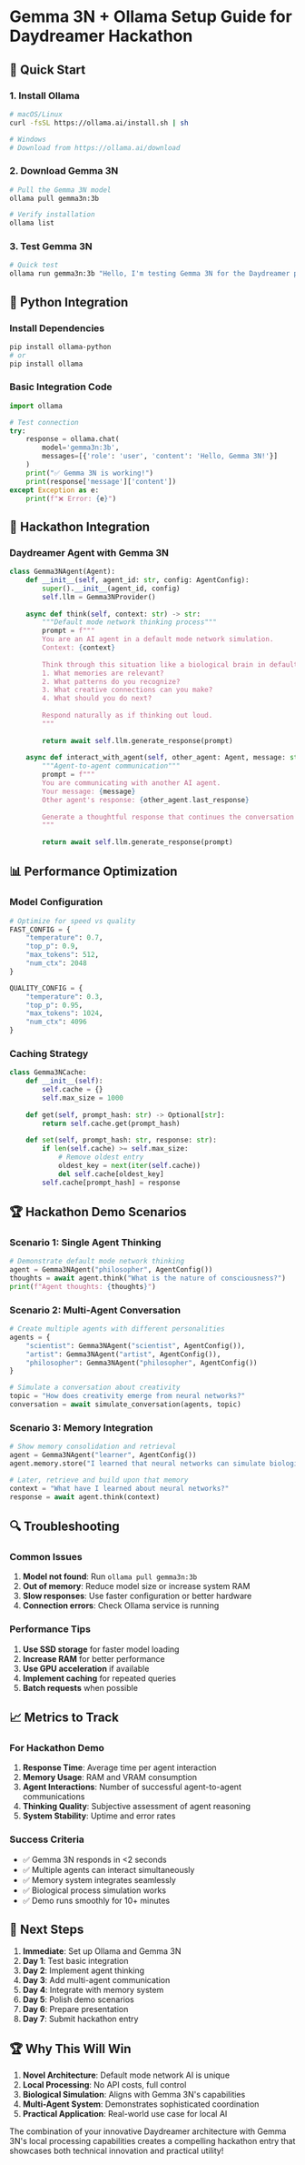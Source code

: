 # Gemma 3N + Ollama Setup Guide for Daydreamer Hackathon

## 🚀 Quick Start

### 1. Install Ollama
```bash
# macOS/Linux
curl -fsSL https://ollama.ai/install.sh | sh

# Windows
# Download from https://ollama.ai/download
```

### 2. Download Gemma 3N
```bash
# Pull the Gemma 3N model
ollama pull gemma3n:3b

# Verify installation
ollama list
```

### 3. Test Gemma 3N
```bash
# Quick test
ollama run gemma3n:3b "Hello, I'm testing Gemma 3N for the Daydreamer project"
```

## 🔧 Python Integration

### Install Dependencies
```bash
pip install ollama-python
# or
pip install ollama
```

### Basic Integration Code
```python
import ollama

# Test connection
try:
    response = ollama.chat(
        model='gemma3n:3b',
        messages=[{'role': 'user', 'content': 'Hello, Gemma 3N!'}]
    )
    print("✅ Gemma 3N is working!")
    print(response['message']['content'])
except Exception as e:
    print(f"❌ Error: {e}")
```

## 🎯 Hackathon Integration

### Daydreamer Agent with Gemma 3N
```python
class Gemma3NAgent(Agent):
    def __init__(self, agent_id: str, config: AgentConfig):
        super().__init__(agent_id, config)
        self.llm = Gemma3NProvider()
    
    async def think(self, context: str) -> str:
        """Default mode network thinking process"""
        prompt = f"""
        You are an AI agent in a default mode network simulation.
        Context: {context}
        
        Think through this situation like a biological brain in default mode:
        1. What memories are relevant?
        2. What patterns do you recognize?
        3. What creative connections can you make?
        4. What should you do next?
        
        Respond naturally as if thinking out loud.
        """
        
        return await self.llm.generate_response(prompt)
    
    async def interact_with_agent(self, other_agent: Agent, message: str) -> str:
        """Agent-to-agent communication"""
        prompt = f"""
        You are communicating with another AI agent.
        Your message: {message}
        Other agent's response: {other_agent.last_response}
        
        Generate a thoughtful response that continues the conversation naturally.
        """
        
        return await self.llm.generate_response(prompt)
```

## 📊 Performance Optimization

### Model Configuration
```python
# Optimize for speed vs quality
FAST_CONFIG = {
    "temperature": 0.7,
    "top_p": 0.9,
    "max_tokens": 512,
    "num_ctx": 2048
}

QUALITY_CONFIG = {
    "temperature": 0.3,
    "top_p": 0.95,
    "max_tokens": 1024,
    "num_ctx": 4096
}
```

### Caching Strategy
```python
class Gemma3NCache:
    def __init__(self):
        self.cache = {}
        self.max_size = 1000
    
    def get(self, prompt_hash: str) -> Optional[str]:
        return self.cache.get(prompt_hash)
    
    def set(self, prompt_hash: str, response: str):
        if len(self.cache) >= self.max_size:
            # Remove oldest entry
            oldest_key = next(iter(self.cache))
            del self.cache[oldest_key]
        self.cache[prompt_hash] = response
```

## 🏆 Hackathon Demo Scenarios

### Scenario 1: Single Agent Thinking
```python
# Demonstrate default mode network thinking
agent = Gemma3NAgent("philosopher", AgentConfig())
thoughts = await agent.think("What is the nature of consciousness?")
print(f"Agent thoughts: {thoughts}")
```

### Scenario 2: Multi-Agent Conversation
```python
# Create multiple agents with different personalities
agents = {
    "scientist": Gemma3NAgent("scientist", AgentConfig()),
    "artist": Gemma3NAgent("artist", AgentConfig()),
    "philosopher": Gemma3NAgent("philosopher", AgentConfig())
}

# Simulate a conversation about creativity
topic = "How does creativity emerge from neural networks?"
conversation = await simulate_conversation(agents, topic)
```

### Scenario 3: Memory Integration
```python
# Show memory consolidation and retrieval
agent = Gemma3NAgent("learner", AgentConfig())
agent.memory.store("I learned that neural networks can simulate biological processes")

# Later, retrieve and build upon that memory
context = "What have I learned about neural networks?"
response = await agent.think(context)
```

## 🔍 Troubleshooting

### Common Issues
1. **Model not found**: Run `ollama pull gemma3n:3b`
2. **Out of memory**: Reduce model size or increase system RAM
3. **Slow responses**: Use faster configuration or better hardware
4. **Connection errors**: Check Ollama service is running

### Performance Tips
1. **Use SSD storage** for faster model loading
2. **Increase RAM** for better performance
3. **Use GPU acceleration** if available
4. **Implement caching** for repeated queries
5. **Batch requests** when possible

## 📈 Metrics to Track

### For Hackathon Demo
1. **Response Time**: Average time per agent interaction
2. **Memory Usage**: RAM and VRAM consumption
3. **Agent Interactions**: Number of successful agent-to-agent communications
4. **Thinking Quality**: Subjective assessment of agent reasoning
5. **System Stability**: Uptime and error rates

### Success Criteria
- ✅ Gemma 3N responds in <2 seconds
- ✅ Multiple agents can interact simultaneously
- ✅ Memory system integrates seamlessly
- ✅ Biological process simulation works
- ✅ Demo runs smoothly for 10+ minutes

## 🎯 Next Steps

1. **Immediate**: Set up Ollama and Gemma 3N
2. **Day 1**: Test basic integration
3. **Day 2**: Implement agent thinking
4. **Day 3**: Add multi-agent communication
5. **Day 4**: Integrate with memory system
6. **Day 5**: Polish demo scenarios
7. **Day 6**: Prepare presentation
8. **Day 7**: Submit hackathon entry

## 🏆 Why This Will Win

1. **Novel Architecture**: Default mode network AI is unique
2. **Local Processing**: No API costs, full control
3. **Biological Simulation**: Aligns with Gemma 3N's capabilities
4. **Multi-Agent System**: Demonstrates sophisticated coordination
5. **Practical Application**: Real-world use case for local AI

The combination of your innovative Daydreamer architecture with Gemma 3N's local processing capabilities creates a compelling hackathon entry that showcases both technical innovation and practical utility!